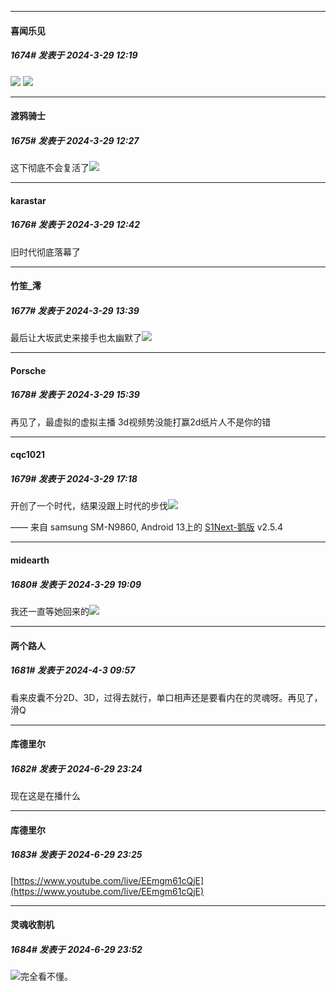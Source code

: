 ﻿
*****

####  喜闻乐见  
##### 1674#       发表于 2024-3-29 12:19

<img src="https://pic5.58cdn.com.cn/nowater/webim/big/n_v2d925af583a614680a801ce6a9c3ba142.png" referrerpolicy="no-referrer">
<img src="https://pic2.58cdn.com.cn/nowater/webim/big/n_v2d3401b951423481e820ff035f820ed72.png" referrerpolicy="no-referrer">


*****

####  渡鸦骑士  
##### 1675#       发表于 2024-3-29 12:27

这下彻底不会复活了<img src="https://static.saraba1st.com/image/smiley/face2017/067.png" referrerpolicy="no-referrer">


*****

####  karastar  
##### 1676#       发表于 2024-3-29 12:42

旧时代彻底落幕了


*****

####  竹笙_澪  
##### 1677#       发表于 2024-3-29 13:39

最后让大坂武史来接手也太幽默了<img src="https://static.saraba1st.com/image/smiley/carton2017/392.gif" referrerpolicy="no-referrer">


*****

####  Porsche  
##### 1678#       发表于 2024-3-29 15:39

再见了，最虚拟的虚拟主播
3d视频势没能打赢2d纸片人不是你的错


*****

####  cqc1021  
##### 1679#       发表于 2024-3-29 17:18

开创了一个时代，结果没跟上时代的步伐<img src="https://static.saraba1st.com/image/smiley/face2017/001.png" referrerpolicy="no-referrer">

—— 来自 samsung SM-N9860, Android 13上的 [S1Next-鹅版](https://github.com/ykrank/S1-Next/releases) v2.5.4


*****

####  midearth  
##### 1680#       发表于 2024-3-29 19:09

我还一直等她回来的<img src="https://static.saraba1st.com/image/smiley/face2017/138.png" referrerpolicy="no-referrer">

*****

####  两个路人  
##### 1681#       发表于 2024-4-3 09:57

看来皮囊不分2D、3D，过得去就行，单口相声还是要看内在的灵魂呀。再见了，滑Q

*****

####  库德里尔  
##### 1682#       发表于 2024-6-29 23:24

现在这是在播什么

*****

####  库德里尔  
##### 1683#       发表于 2024-6-29 23:25

[https://www.youtube.com/live/EEmgm61cQjE](https://www.youtube.com/live/EEmgm61cQjE)


*****

####  灵魂收割机  
##### 1684#       发表于 2024-6-29 23:52

<img src="https://static.saraba1st.com/image/smiley/face2017/221.png" referrerpolicy="no-referrer">完全看不懂。

